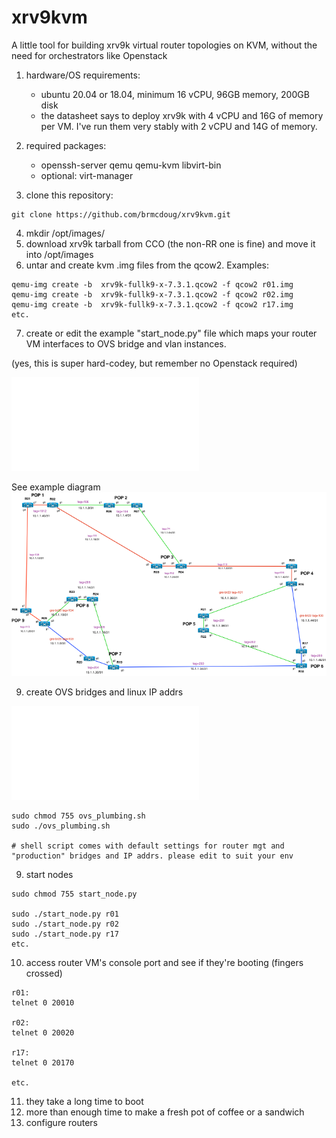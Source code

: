 # xrv9kvm
A little tool for building xrv9k virtual router topologies on KVM, without the need for orchestrators like Openstack

1. hardware/OS requirements: 
    * ubuntu 20.04 or 18.04, minimum 16 vCPU, 96GB memory, 200GB disk
    * the datasheet says to deploy xrv9k with 4 vCPU and 16G of memory per VM.  I've run them very stably with 2 vCPU and 14G of memory.

2. required packages:
    * openssh-server qemu qemu-kvm libvirt-bin
    * optional: virt-manager

3. clone this repository:
```
git clone https://github.com/brmcdoug/xrv9kvm.git
```

4. mkdir /opt/images/
5. download xrv9k tarball from CCO (the non-RR one is fine) and move it into /opt/images
6. untar and create kvm .img files from the qcow2.  Examples:
```
qemu-img create -b  xrv9k-fullk9-x-7.3.1.qcow2 -f qcow2 r01.img
qemu-img create -b  xrv9k-fullk9-x-7.3.1.qcow2 -f qcow2 r02.img
qemu-img create -b  xrv9k-fullk9-x-7.3.1.qcow2 -f qcow2 r17.img
etc.
```
7. create or edit the example "start_node.py" file which maps your router VM interfaces to OVS bridge and vlan instances. 

(yes, this is super hard-codey, but remember no Openstack required)

![Start_Node](start_node.py)

See example diagram
![Diagram](xrv9kvm_topology.png "diagram")

9. create OVS bridges and linux IP addrs
 
![ovs_plumbing](ovs_plumbing.sh)
```
sudo chmod 755 ovs_plumbing.sh 
sudo ./ovs_plumbing.sh

# shell script comes with default settings for router mgt and "production" bridges and IP addrs. please edit to suit your env

```
9. start nodes

```
sudo chmod 755 start_node.py

sudo ./start_node.py r01
sudo ./start_node.py r02
sudo ./start_node.py r17
etc.
```
10. access router VM's console port and see if they're booting (fingers crossed)

```
r01:
telnet 0 20010

r02:
telnet 0 20020

r17:
telnet 0 20170

etc.
```

11. they take a long time to boot
12. more than enough time to make a fresh pot of coffee or a sandwich
13. configure routers
